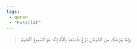 ```yaml
---
tags: 
 - quran 
 - "Fussilat"
---
```


> وَإِمَّا يَنزَغَنَّكَ مِنَ ٱلشَّيۡطَٰنِ نَزۡغٞ فَٱسۡتَعِذۡ بِٱللَّهِۖ إِنَّهُۥ هُوَ ٱلسَّمِيعُ ٱلۡعَلِيمُ
